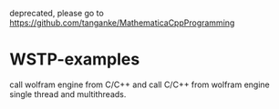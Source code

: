 deprecated, please go to https://github.com/tanganke/MathematicaCppProgramming

# WSTP-examples

call wolfram engine from C/C++ and call C/C++ from wolfram engine  
single thread and multithreads.
